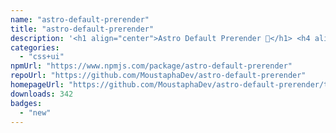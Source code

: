 ```yaml
---
name: "astro-default-prerender"
title: "astro-default-prerender"
description: '<h1 align="center">Astro Default Prerender 🚀</h1> <h4 align="center">Prerender all your Astro pages by default</h4>'
categories:
  - "css+ui"
npmUrl: "https://www.npmjs.com/package/astro-default-prerender"
repoUrl: "https://github.com/MoustaphaDev/astro-default-prerender"
homepageUrl: "https://github.com/MoustaphaDev/astro-default-prerender/tree/main/packages/integration/README.md"
downloads: 342
badges:
  - "new"
---
```


